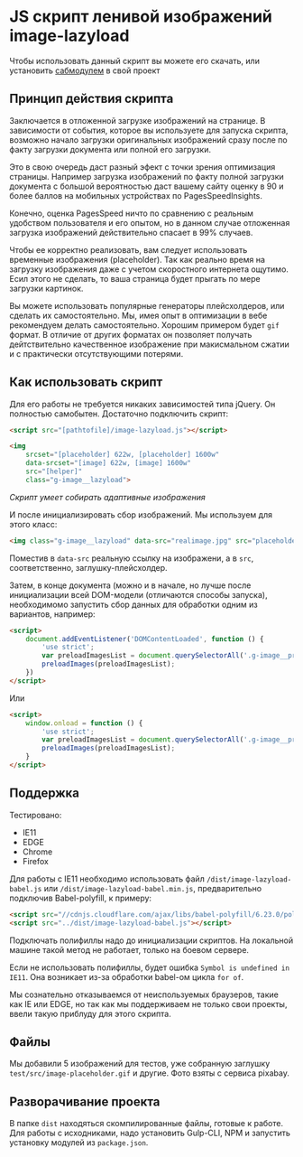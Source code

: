 # JS скрипт ленивой изображений image-lazyload

Чтобы использовать данный скрипт вы можете его скачать, или установить [сабмодулем][submodules] в свой проект

[submodules]: https://git-scm.com/book/ru/v2/%D0%98%D0%BD%D1%81%D1%82%D1%80%D1%83%D0%BC%D0%B5%D0%BD%D1%82%D1%8B-Git-%D0%9F%D0%BE%D0%B4%D0%BC%D0%BE%D0%B4%D1%83%D0%BB%D0%B8

## Принцип действия скрипта

Заключается в отложенной загрузке изображений на странице. В зависимости от события, которое вы используете для запуска скрипта, возможно начало загрузки оригинальных изображений сразу после по факту загрузки документа или полной его загрузки.

Это в свою очередь даст разный эфект с точки зрения оптимизация страницы. Например загрузка изображений по факту полной загрузки документа с большой вероятностью даст вашему сайту оценку в 90 и более баллов на мобильных устройствах по PagesSpeedInsights.

Конечно, оценка PagesSpeed ничто по сравнению с реальным удобством пользователя и его опытом, но в данном случае отложенная загрузка изображений действительно спасает в 99% случаев.

Чтобы ее корректно реализовать, вам следует использовать временные изображения (placeholder). Так как реально время на загрузку изображения даже с учетом скоростного интернета ощутимо. Есил этого не сделать, то ваша страница будет прыгать по мере загрузки картинок.

Вы можете использовать популярные генераторы плейсхолдеров, или сделать их самостоятельно. Мы, имея опыт в оптимизации в вебе рекомендуем делать самостоятельно. Хорошим примером будет `gif` формат. В отличие от других форматах он позволяет получать дейтствительно качественное изображение при макисмальном сжатии и с практически отсутствующими потерями.

##  Как использовать скрипт

Для его работы не требуется никаких зависимостей типа jQuery. Он полностью самобытен. Достаточно подключить скрипт:

```html
<script src="[pathtofile]/image-lazyload.js"></script>
```

```html
<img 
	srcset="[placeholder] 622w, [placeholder] 1600w" 
	data-srcset="[image] 622w, [image] 1600w" 
	src="[helper]" 
	class="g-image__lazyload">
```
*Скрипт умеет собирать адаптивные изображения*

И после инициализировать сбор изображений. Мы используем для этого класс:

```html
<img class="g-image__lazyload" data-src="realimage.jpg" src="placeholder.jpg">
```

Поместив в `data-src` реальную ссылку на изображени, а в `src`, соответственно, заглушку-плейсхолдер.

Затем, в конце документа (можно и в начале, но лучше после инициализации всей DOM-модели (отличаются способы запуска), необходимомо запустить сбор данных для обработки одним из вариантов, например:

```html
<script>
	document.addEventListener('DOMContentLoaded', function () {
		'use strict';
		var preloadImagesList = document.querySelectorAll('.g-image__preload');
		preloadImages(preloadImagesList);
	})
</script>
```

Или

```html
<script>
	window.onload = function () {
		'use strict';
		var preloadImagesList = document.querySelectorAll('.g-image__preload');
		preloadImages(preloadImagesList);
	}
</script>
```

## Поддержка

Тестировано: 

* IE11
* EDGE
* Chrome
* Firefox

Для работы с IE11 необходимо использовать файл `/dist/image-lazyload-babel.js` или `/dist/image-lazyload-babel.min.js`, предварительно подключив Babel-polyfill, к примеру:

```html
<script src="//cdnjs.cloudflare.com/ajax/libs/babel-polyfill/6.23.0/polyfill.min.js" crossorigin="anonymous"></script>
<script src="../dist/image-lazyload-babel.js"></script>
```

Подключать полифиллы надо до инициализации скриптов. На локальной машине такой метод не работает, только на боевом сервере.

Если не использовать полифиллы, будет ошибка `Symbol is undefined in IE11`. Она возникает из-за обработки babel-ом цикла `for of`. 

Мы сознательно отказываемся от неиспользуемых браузеров, такие как IE или EDGE, но так как мы поддерживаем не только свои проекты, ввели такую приблуду для этого скрипта.

## Файлы

Мы добавили 5 изображений для тестов, уже собранную заглушку `test/src/image-placeholder.gif` и другие. Фото взяты с сервиса pixabay.

## Разворачивание проекта

В папке `dist` находяться скомпилированные файлы, готовые к работе. Для работы с исходниками, надо установить Gulp-CLI, NPM и запустить установку модулей из `package.json`.